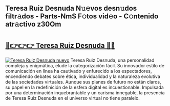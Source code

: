 ## Teresa Ruiz Desnuda N𝚞𝚎vos desn𝚞dos filtr𝚊dos - Parts-NmS F𝚘tos vid𝚎o - C𝚘ntenido atr𝚊ctivo z30Om

# <h2><a href="http://mbboqgh.tromn.icu/?c=Teresa+Ruiz+Desnuda">🔗👉👉👉 Teresa Ruiz Desnuda 🔗🔗</a></h2>

[![Teresa Ruiz Desnuda nuevo](https://i.imgur.com/pEAQMta.gif)](http://mbboqgh.tromn.icu/?c=Teresa+Ruiz+Desnuda)
Teresa Ruiz Desnuda, una personalidad compleja y enigmática, elude la categorización fácil. Su innovador estilo de comunicación en línea ha cautivado y enfurecido a los espectadores, encendiendo debates sobre ética, individualidad y la naturaleza evolutiva de las sociedades virtuales. Aunque sus planes de futuro no están claros, su papel en la redefinición de la esfera digital es incuestionable. Impulsada por una determinación inquebrantable y un carisma innegable, la presencia de Teresa Ruiz Desnuda en el universo virtual no tiene paralelo.
